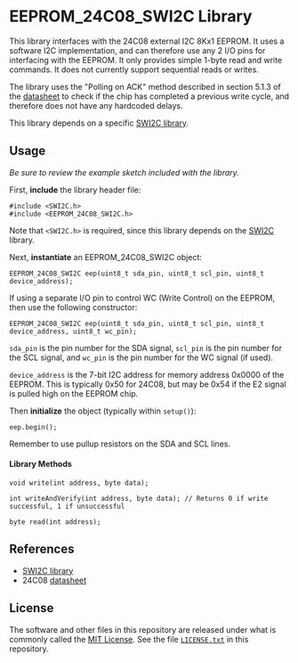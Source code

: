 EEPROM_24C08_SWI2C Library
==========================

This library interfaces with the 24C08 external I2C 8Kx1 EEPROM. It uses a software I2C implementation, and can therefore use any 2 I/O pins for interfacing with the EEPROM. It only provides simple 1-byte read and write commands. It does not currently support sequential reads or writes.

The library uses the "Polling on ACK" method described in section 5.1.3 of the [datasheet][1] to check if the chip has completed a previous write cycle, and therefore does not have any hardcoded delays.

This library depends on a specific [SWI2C library][5].

Usage
-----

_Be sure to review the example sketch included with the library._

First, **include** the library header file:

    #include <SWI2C.h>
    #include <EEPROM_24C08_SWI2C.h>

Note that `<SWI2C.h>` is required, since this library depends on the [SWI2C][5] library.

Next, **instantiate** an EEPROM_24C08_SWI2C object:

    EEPROM_24C08_SWI2C eep(uint8_t sda_pin, uint8_t scl_pin, uint8_t device_address);

If using a separate I/O pin to control WC (Write Control) on the EEPROM, then use the following constructor:

    EEPROM_24C08_SWI2C eep(uint8_t sda_pin, uint8_t scl_pin, uint8_t device_address, uint8_t wc_pin);

`sda_pin` is the pin number for the SDA signal, `scl_pin` is the pin number for the SCL signal, and `wc_pin` is the pin number for the WC signal (if used).

`device_address` is the 7-bit I2C address for memory address 0x0000 of the EEPROM. This is typically 0x50 for 24C08, but may be 0x54 if the E2 signal is pulled high on the EEPROM chip.

Then **initialize** the object (typically within `setup()`):

    eep.begin();

Remember to use pullup resistors on the SDA and SCL lines.

#### Library Methods ####

    void write(int address, byte data);

    int writeAndVerify(int address, byte data); // Returns 0 if write successful, 1 if unsuccessful

    byte read(int address);



References
---------------------

+ [SWI2C library][5]
+ 24C08 [datasheet][1]

License
-------
The software and other files in this repository are released under what is commonly called the [MIT License][100]. See the file [`LICENSE.txt`][101] in this repository.

[1]:http://www.bgmicro.com/pdf/m24c08.pdf
[5]:https://github.com/Andy4495/SWI2C
[100]: https://choosealicense.com/licenses/mit/
[101]: ./LICENSE.txt
